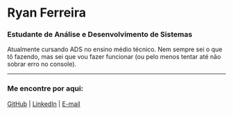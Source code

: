 # Ryan Ferreira

### Estudante de Análise e Desenvolvimento de Sistemas

Atualmente cursando ADS no ensino médio técnico. Nem sempre sei o que tô fazendo, mas sei que vou fazer funcionar (ou pelo menos tentar até não sobrar erro no console).

---

### Me encontre por aqui:

[GitHub](https://github.com/RyanM-Ferreira) | [LinkedIn](https://linkedin.com/in/depois-insiro) | [E-mail](mailto:ryanmatheusferreira@outlook.com.br)
